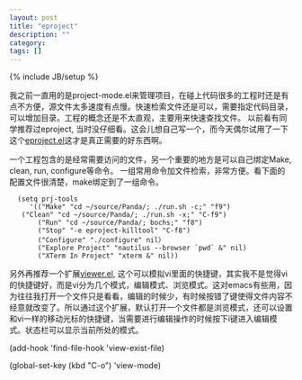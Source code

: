 ```yaml
---
layout: post
title: "eproject"
description: ""
category: 
tags: []
---
```

{% include JB/setup %}

我之前一直用的是project-mode.el来管理项目，在碰上代码很多的工程时还是有点不方便，源文件太多速度有点慢。快速检索文件还是可以，需要指定代码目录，可以增加目录。工程的概念还是不太直观，主要用来快速查找文件。 以前看有同学推荐过eproject, 当时没仔细看。这会儿想自己写一个，而今天偶尔试用了一下这个[eproject.el](http://www.emacswiki.org/emacs/eproject)这才是真正需要的好东西啊。


一个工程包含的是经常需要访问的文件，另一个重要的地方是可以自己绑定Make, clean, run, configure等命令。 一组常用命令加文件检索，非常方便。看下面的配置文件很清楚，make绑定到了一组命令。

      (setq prj-tools
      	 '(("Make" "cd ~/source/Panda/; ./run.sh -c;" "f9")
	   ("Clean" "cd ~/source/Panda/; ./run.sh -x;" "C-f9")
           ("Run" "cd ~/source/Panda/; bochs;" "f8")
           ("Stop" "-e eproject-killtool" "C-f8")
           ("Configure" "./configure" nil）
           ("Explore Project" "nautilus --browser `pwd` &" nil)
           ("XTerm In Project" "xterm &" nil))

另外再推荐一个扩展[viewer.el](http://www.emacswiki.org/emacs/viewer.el), 这个可以模拟vi里面的快捷键，其实我不是觉得vi的快捷键好，而是vi分为几个模式，编辑模式、浏览模式。这对emacs有些用，因为往往我打开一个文件只是看看，编辑的时候少，有时候按错了键使得文件内容不经意就改变了。所以通过这个扩展，默认打开一个文件都是浏览模式，还可以设置和vi一样的移动光标的快捷键，当需要进行编辑操作的时候按下i键进入编辑模式。状态栏可以显示当前所处的模式。

(add-hook 'find-file-hook 'view-exist-file)

(global-set-key (kbd "C-o") 'view-mode)
